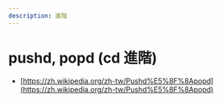 ```yaml
---
description: 進階
---
```


# pushd, popd (cd 進階)

* [https://zh.wikipedia.org/zh-tw/Pushd%E5%8F%8Apopd](https://zh.wikipedia.org/zh-tw/Pushd%E5%8F%8Apopd)

